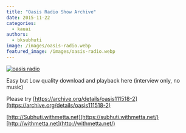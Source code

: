 ```yaml
---
title: "Oasis Radio Show Archive"
date: 2015-11-22
categories: 
  - kauai
authors: 
  - bksubhuti
image: /images/oasis-radio.webp
featured_image: /images/oasis-radio.webp
---
```


[![oasis radio](/images/oasis-radio.webp)](/images/2015/11/oasis-radio.webp)

Easy but Low quality download and playback here (interview only, no music)

Please try [https://archive.org/details/oasis111518-2](https://archive.org/details/oasis111518-2)

[http://Subhuti.withmetta.net](https://subhuti.withmetta.net/) [http://withmetta.net](http://withmetta.net/)